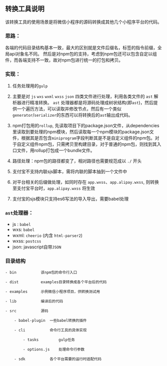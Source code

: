 ## 转换工具说明

该转换工具的使用场景是将微信小程序的源码转换成其他几个小程序平台的代码。

### 思路：

各端的代码目录结构基本一致，最大的区别就是文件后缀名，标签的指令前缀，全局api对象名不同。
然后是对npm包的支持，考虑到npm包还可以包含自定以组件，而各端支持不一致，故对npm包进行统一的打包和拷贝。

### 实现：

1. 任务处理用的`gulp`

2. 主要是对 `js` `wxs` `wxml` `wxss` `json` 四类文件进行处理，利用各类文件的 `ast` 解析器进行精准转换。
`ast` 处理器都是将源码处理成树状结构(即`ast`)，然后提供一个遍历方法，可以读取并修改节点，然后有一个类似`generator`/`serializer`的东西可以将转换后的`ast`输出成代码。

3. npm打包用的`rollup`, 先读取项目下的package.json文件，从dependencies里读取到要处理的npm模块，然后读取每一个npm模块的package.json文件，根据其是否包含`miniprogram`字段判断其是不是自定义组件的npm包。对于自定义组件npm包，只需拷贝至构建目录，对于普通的npm包，则找到其入口文件，用rollup打包成一个bundle文件。

4. 路径处理：npm包的路径都变了，相对路径也需要规范成以 `./` 开头

5. 支付宝不支持内联sjs脚本，需将内联的脚本抽到一个文件中

6. 对平台相关的后缀做处理，如同时存在 `app.wxss`、`app.alipay.wxss`, 则转换至支付宝平台时，`app.alipay.wxss` 将生效

7. 支付宝的sjs模块只支持es6写法的导入导出，需要babel处理

### `ast`处理器：
* js : `babel`
* wxs: `babel`
* wxml: `cheerio` (内含 `html-parser2`)
* wxss: `postcss`
* json: javascript自带`JSON`

### 目录结构

```
- bin           该npm包的命令行入口       

- dist          examples目录转换成各个平台后的代码

- examples      示例微信小程序项目，供转换测试用

- lib           编译后的代码

- src           源码

    - babel-plugin  一些babel转换的插件

    - cli           命令行工具的具体实现

        - tasks         gulp任务

        - options.js    处理命令行参数

    - sdk           各个平台需要的运行时适配代码

```